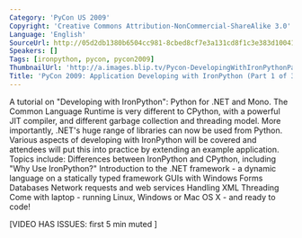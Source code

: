 ```yaml
---
Category: 'PyCon US 2009'
Copyright: 'Creative Commons Attribution-NonCommercial-ShareAlike 3.0'
Language: 'English'
SourceUrl: http://05d2db1380b6504cc981-8cbed8cf7e3a131cd8f1c3e383d10041.r93.cf2.rackcdn.com/pycon-us-2009/221_pycon-2009-application-developing-with-ironpython-part-1-of-3.mp4
Speakers: []
Tags: [ironpython, pycon, pycon2009]
ThumbnailUrl: 'http://a.images.blip.tv/Pycon-DevelopingWithIronPythonPart001216-319.jpg'
Title: 'PyCon 2009: Application Developing with IronPython (Part 1 of 3)'
---
```

A tutorial on "Developing with IronPython": Python for .NET and Mono. The
Common Language Runtime is very different to CPython, with a powerful JIT
compiler, and different garbage collection and threading model. More
importantly, .NET's huge range of libraries can now be used from Python.
Various aspects of developing with IronPython will be covered and attendees
will put this into practice by extending an example application. Topics
include: Differences between IronPython and CPython, including "Why Use
IronPython?" Introduction to the .NET framework - a dynamic language on a
statically typed framework GUIs with Windows Forms Databases Network requests
and web services Handling XML Threading Come with laptop - running Linux,
Windows or Mac OS X - and ready to code!

  
[VIDEO HAS ISSUES: first 5 min muted ]

